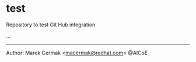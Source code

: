 # test
Repository to test Git Hub integration

...


---

Author: Marek Cermak &lt;macermak@redhat.com&gt; @AICoE
